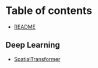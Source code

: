 # Table of contents
* [README](README.md)
## Deep Learning
* [SpatialTransformer](Deeplearning/SpatialTransformer.md)

